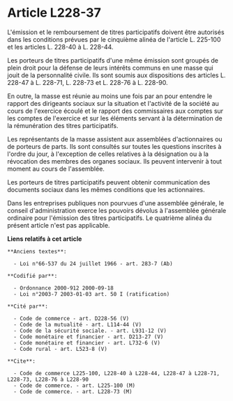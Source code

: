 # Article L228-37

L'émission et le remboursement de titres participatifs doivent être autorisés dans les conditions prévues par le cinquième
alinéa de l'article L. 225-100 et les articles L. 228-40 à L. 228-44.

Les porteurs de titres participatifs d'une même émission sont groupés de plein droit pour la défense de leurs intérêts
communs en une masse qui jouit de la personnalité civile. Ils sont soumis aux dispositions des articles L. 228-47 à L.
228-71, L. 228-73 et L. 228-76 à L. 228-90.

En outre, la masse est réunie au moins une fois par an pour entendre le rapport des dirigeants sociaux sur la situation et
l'activité de la société au cours de l'exercice écoulé et le rapport des commissaires aux comptes sur les comptes de
l'exercice et sur les éléments servant à la détermination de la rémunération des titres participatifs.

Les représentants de la masse assistent aux assemblées d'actionnaires ou de porteurs de parts. Ils sont consultés sur toutes
les questions inscrites à l'ordre du jour, à l'exception de celles relatives à la désignation ou à la révocation des membres
des organes sociaux. Ils peuvent intervenir à tout moment au cours de l'assemblée.

Les porteurs de titres participatifs peuvent obtenir communication des documents sociaux dans les mêmes conditions que les
actionnaires.

Dans les entreprises publiques non pourvues d'une assemblée générale, le conseil d'administration exerce les pouvoirs dévolus
à l'assemblée générale ordinaire pour l'émission des titres participatifs. Le quatrième alinéa du présent article n'est pas
applicable.

**Liens relatifs à cet article**

	**Anciens textes**:

	  - Loi n°66-537 du 24 juillet 1966 - art. 283-7 (Ab)

	**Codifié par**:

	  - Ordonnance 2000-912 2000-09-18
	  - Loi n°2003-7 2003-01-03 art. 50 I (ratification)

	**Cité par**:

	  - Code de commerce - art. D228-56 (V)
	  - Code de la mutualité - art. L114-44 (V)
	  - Code de la sécurité sociale. - art. L931-12 (V)
	  - Code monétaire et financier - art. D213-27 (V)
	  - Code monétaire et financier - art. L732-6 (V)
	  - Code rural - art. L523-8 (V)

	**Cite**:

	  - Code de commerce L225-100, L228-40 à L228-44, L228-47 à L228-71, L228-73, L228-76 à L228-90
	  - Code de commerce. - art. L225-100 (M)
	  - Code de commerce. - art. L228-73 (M)
